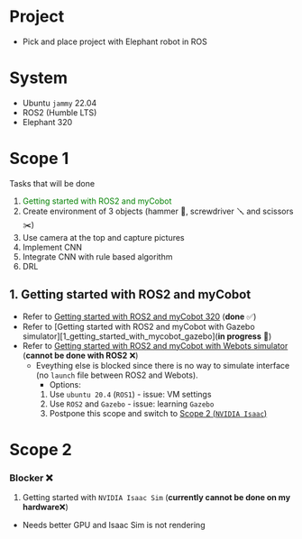 # Project
- Pick and place project with Elephant robot in ROS

# System
- Ubuntu `jammy` 22.04
- ROS2  (Humble LTS)
- Elephant 320

# Scope 1
Tasks that will be done
1. <span style="color:green;">Getting started with ROS2 and myCobot</span>
2. Create environment of 3 objects (hammer 🔨, screwdriver 🪛 and scissors ✂️) 
3. Use camera at the top and capture pictures
4. Implement CNN
5. Integrate CNN with rule based algorithm
6. DRL


## 1. Getting started with ROS2 and myCobot

- Refer to [Getting started with ROS2 and myCobot 320](1_getting_started_with_ros2_and_mycobot320.md) (**done** ✅)
- Refer to [Getting started with ROS2 and myCobot with Gazebo simulator][1_getting_started_with_mycobot_gazebo](**in progress** 🔴)
- Refer to [Getting started with ROS2 and myCobot with Webots simulator](1_getting_started_with_mycobot_webots.md) (**cannot be done with ROS2** :x:)
  - Eveything else is blocked since there is no way to simulate interface (no `launch` file between ROS2 and Webots). 
    - Options:
    1. Use `ubuntu 20.4` (`ROS1`) - issue: VM settings
    2. Use `ROS2` and `Gazebo` - issue: learning `Gazebo`
    3. Postpone this scope and switch to [Scope 2 (`NVIDIA Isaac`)](#scope2)


# <a name="scope2"></a>Scope 2
### Blocker :x:
1. Getting started with `NVIDIA Isaac Sim` (**currently cannot be done on my hardware**:x:)
  - Needs better GPU and Isaac Sim is not rendering


